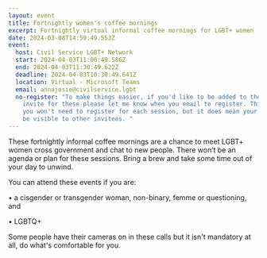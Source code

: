 ```yaml
---
layout: event
title: Fortnightly women's coffee mornings
excerpt: Fortnightly virtual informal coffee mornings for LGBT+ women
date: 2024-03-08T14:59:49.553Z
event:
  host: Civil Service LGBT+ Network
  start: 2024-04-03T11:00:49.586Z
  end: 2024-04-03T11:30:49.622Z
  deadline: 2024-04-03T10:30:49.641Z
  location: Virtual - Microsoft Teams
  email: annajosie@civilservice.lgbt
  no-register: "To make things easier, if you'd like to be added to the recurring
    invite for these please let me know when you email to register. This means
    you won't need to register for each session, but it does mean your name will
    be visible to other invitees. "
---
```

These fortnightly informal coffee mornings are a chance to meet LGBT+ women cross government and chat to new people. There won’t be an agenda or plan for these sessions. Bring a brew and take some time out of your day to unwind. 

You can attend these events if you are:

• a cisgender or transgender woman, non-binary, femme or questioning, and

• LGBTQ+

S﻿ome people have their cameras on in these calls but it isn't mandatory at all, do what's comfortable for you.